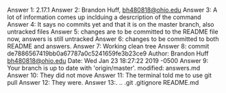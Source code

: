 Answer 1: 2.17.1
Answer 2: Brandon Huff, bh480818@ohio.edu
Answer 3: A lot of information comes up inclduing a desrcription of the command
Answer 4: It says no commits yet and that it is on the master branch, also untracked files
Answer 5: changes are to be committed to the README file now, answers is still untracked
Answer 6: changes to be committed to both README and answers.
Answer 7: Working clean tree
Answer 8: commit de7886567419bb0a67787a0c5241659fe3b23ce9
          Author: Brandon Huff <bh480818@ohio.edu>
          Date: Wed Jan 23 18:27:22 2019 -0500
Answer 9: Your branch is up to date with 'origin/master'.
                        modified: answers.md
Answer 10: They did not move
Answer 11: The terminal told me to use git pull
Answer 12: They were.
Answer 13:. ..  .git  .gitignore README.md